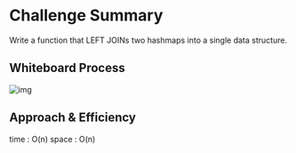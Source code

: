 # Challenge Summary
<!-- Description of the challenge -->
Write a function that LEFT JOINs two hashmaps into a single data structure.



## Whiteboard Process
<!-- Embedded whiteboard image -->

![img](./ch33.png)

## Approach & Efficiency
<!-- What approach did you take? Why? What is the Big O space/time for this approach? -->
time : O(n) 
space : O(n) 